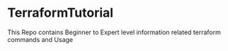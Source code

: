 # TerraformTutorial
This Repo contains Beginner to Expert level information related terraform commands and Usage 
